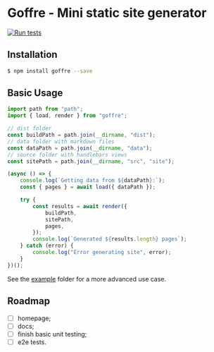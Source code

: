 # Goffre - Mini static site generator

[![Run tests](https://github.com/moonwave99/goffre/actions/workflows/tests.yml/badge.svg)](https://github.com/moonwave99/goffre/actions/workflows/tests.yml)

## Installation

```bash
$ npm install goffre --save
```

## Basic Usage

```js
import path from "path";
import { load, render } from "goffre";

// dist folder
const buildPath = path.join(__dirname, "dist");
// data folder with markdown files
const dataPath = path.join(__dirname, "data");
// source folder with handlebars views
const sitePath = path.join(__dirname, "src", "site");

(async () => {
    console.log(`Getting data from ${dataPath}:`);
    const { pages } = await load({ dataPath });

    try {
        const results = await render({
            buildPath,
            sitePath,
            pages,
        });
        console.log(`Generated ${results.length} pages`);
    } catch (error) {
        console.log("Error generating site", error);
    }
})();
```

See the [example](https://github.com/moonwave99/goffre/tree/main/example) folder for a more advanced use case.

## Roadmap

-   [ ] homepage;
-   [ ] docs;
-   [ ] finish basic unit testing;
-   [ ] e2e tests.

